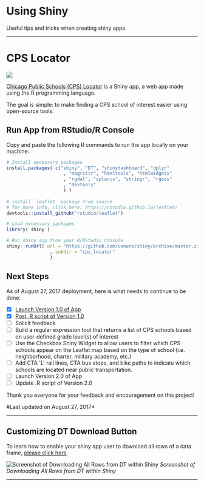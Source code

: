 # Using Shiny

Useful tips and tricks when creating shiny apps.
****

# CPS Locator

[![](https://github.com/cenuno/shiny/raw/master/Images/Screen%20Shot%202017-08-27%20at%203.50.54%20AM.png)](https://cenuno.shinyapps.io/cps_locator/)

[Chicago Public Schools (CPS) Locator](https://cenuno.shinyapps.io/cps_locator/) is a Shiny app, a web app made using the R programming language.

The goal is simple: to make finding a CPS school of interest easier using open-source tools. 

## Run App from RStudio/R Console

Copy and paste the following R commands to run the app locally on your machine:

```R
# Install necessary packages
install.packages( c("shiny", "DT", "shinydashboard", "dplyr"
                     , "magrittr", "htmltools", "htmlwidgets"
                     , "rgdal", "splancs", "stringr", "rgeos" 
                     , "devtools"
                     ) )
                     
# install `leaflet` package from source
# for more info, click here: https://rstudio.github.io/leaflet/
devtools::install_github("rstudio/leaflet")

# Load necessary packages
library( shiny )

# Run shiny app from your R/RStudio Console
shiny::runUrl( url = "https://github.com/cenuno/shiny/archive/master.zip"
                , subdir = "cps_locator"
                )
```

## Next Steps

As of August 27, 2017 deployment, here is what needs to continue to be done:

- [x] [Launch Version 1.0 of App](https://cenuno.shinyapps.io/cps_locator/)
- [x] [Post .R script of Version 1.0](https://github.com/cenuno/shiny/blob/master/cps_locator/app.R)
- [ ] Solicit feedback
- [ ] Build a regular expression tool that returns a list of CPS schools based on user-defined grade level(s) of interest
- [ ] Use the Checkbox Shiny Widget to allow users to filter which CPS schools appear on the Leaflet map based on the type of school (i.e. neighborhood, charter, military academy, etc.)
- [ ] Add CTA 'L' rail lines, CTA bus stops, and bike paths to indicate which schools are located near public transportation.
- [ ] Launch Version 2.0 of App
- [ ] Update .R script of Version 2.0

Thank you everyone for your feedback and encouragement on this project!

#Last updated on August 27, 2017*

*****************

## Customizing DT Download Button

To learn how to enable your shiny app user to download all rows of a data frame, [please click here](https://github.com/cenuno/shiny/tree/master/DT-Download-All-Rows-Button#summary).

![Screenshot of Downloading All Rows from DT within Shiny](https://github.com/cenuno/shiny/raw/master/Images/Screen%20Shot%202017-06-23%20at%203.16.36%20PM.png)
*Screenshot of Downloading All Rows from DT within Shiny*

****
